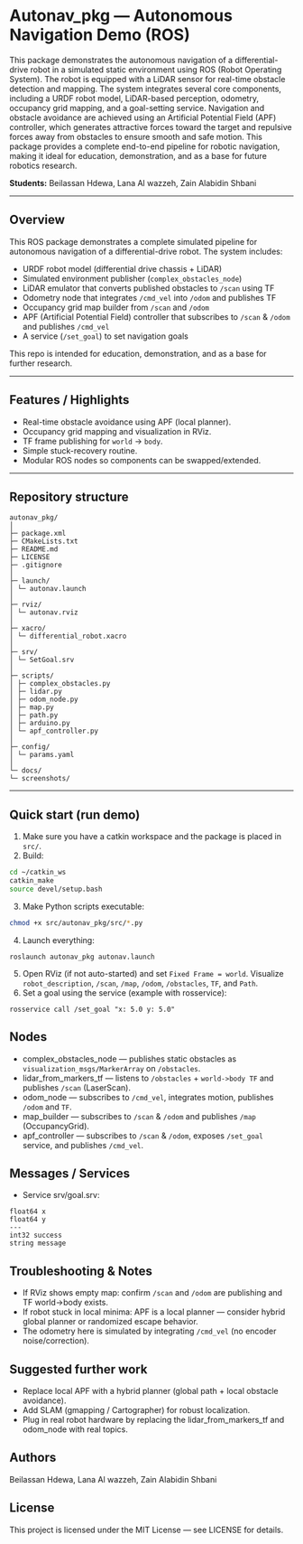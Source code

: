 # Autonav_pkg — Autonomous Navigation Demo (ROS)

This package demonstrates the autonomous navigation of a differential-drive robot in a simulated static environment using ROS (Robot Operating System). The robot is equipped with a LiDAR sensor for real-time obstacle detection and mapping. The system integrates several core components, including a URDF robot model, LiDAR-based perception, odometry, occupancy grid mapping, and a goal-setting service. Navigation and obstacle avoidance are achieved using an Artificial Potential Field (APF) controller, which generates attractive forces toward the target and repulsive forces away from obstacles to ensure smooth and safe motion. This package provides a complete end-to-end pipeline for robotic navigation, making it ideal for education, demonstration, and as a base for future robotics research.

**Students:** Beilassan Hdewa, Lana Al wazzeh, Zain Alabidin Shbani

---

## Overview
This ROS package demonstrates a complete simulated pipeline for autonomous navigation of a differential-drive robot. The system includes:

- URDF robot model (differential drive chassis + LiDAR)
- Simulated environment publisher (`complex_obstacles_node`)
- LiDAR emulator that converts published obstacles to `/scan` using TF
- Odometry node that integrates `/cmd_vel` into `/odom` and publishes TF
- Occupancy grid map builder from `/scan` and `/odom`
- APF (Artificial Potential Field) controller that subscribes to `/scan` & `/odom` and publishes `/cmd_vel`
- A service (`/set_goal`) to set navigation goals

This repo is intended for education, demonstration, and as a base for further research.

---

## Features / Highlights
- Real-time obstacle avoidance using APF (local planner).
- Occupancy grid mapping and visualization in RViz.
- TF frame publishing for `world` → `body`.
- Simple stuck-recovery routine.
- Modular ROS nodes so components can be swapped/extended.

---

## Repository structure

```text
autonav_pkg/
│
├─ package.xml
├─ CMakeLists.txt
├─ README.md
├─ LICENSE
├─ .gitignore
│
├─ launch/
│ └─ autonav.launch
│
├─ rviz/
│ └─ autonav.rviz
│
├─ xacro/
│ └─ differential_robot.xacro
│
├─ srv/
│ └─ SetGoal.srv
│
├─ scripts/
│ ├─ complex_obstacles.py
│ ├─ lidar.py
│ ├─ odom_node.py
│ ├─ map.py
│ ├─ path.py
│ ├─ arduino.py
│ └─ apf_controller.py
│
├─ config/
│ └─ params.yaml
│
└─ docs/
└─ screenshots/
```
---

## Quick start (run demo)
1. Make sure you have a catkin workspace and the package is placed in `src/`.
2. Build:
```bash
cd ~/catkin_ws
catkin_make
source devel/setup.bash
```
3. Make Python scripts executable:
```bash
chmod +x src/autonav_pkg/src/*.py
```
4. Launch everything:
```
roslaunch autonav_pkg autonav.launch
```
5. Open RViz (if not auto-started) and set `Fixed Frame = world`. Visualize `robot_description`, `/scan`, `/map`, `/odom`, `/obstacles`, `TF`, and `Path`.
6. Set a goal using the service (example with rosservice):
```
rosservice call /set_goal "x: 5.0 y: 5.0"
```
## Nodes

- complex_obstacles_node — publishes static obstacles as `visualization_msgs/MarkerArray` on `/obstacles`.
- lidar_from_markers_tf — listens to `/obstacles` + `world->body TF` and publishes `/scan` (LaserScan).
- odom_node — subscribes to `/cmd_vel`, integrates motion, publishes `/odom` and `TF`.
- map_builder — subscribes to `/scan` & `/odom` and publishes `/map` (OccupancyGrid).
- apf_controller — subscribes to `/scan` & `/odom`, exposes `/set_goal` service, and publishes `/cmd_vel`.

##  Messages / Services

- Service srv/goal.srv:
```
float64 x
float64 y
---
int32 success
string message
```


## Troubleshooting & Notes

- If RViz shows empty map: confirm `/scan` and `/odom` are publishing and TF world->body exists.
- If robot stuck in local minima: APF is a local planner — consider hybrid global planner or randomized escape behavior.
- The odometry here is simulated by integrating `/cmd_vel` (no encoder noise/correction).

## Suggested further work

- Replace local APF with a hybrid planner (global path + local obstacle avoidance).
- Add SLAM (gmapping / Cartographer) for robust localization.
- Plug in real robot hardware by replacing the lidar_from_markers_tf and odom_node with real topics.

## Authors

Beilassan Hdewa, Lana Al wazzeh, Zain Alabidin Shbani

## License

This project is licensed under the MIT License — see LICENSE for details.


